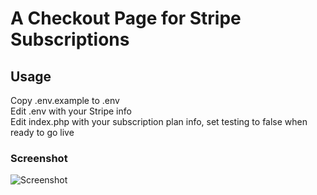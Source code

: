 # A Checkout Page for Stripe Subscriptions  
  
## Usage  
Copy .env.example to .env  
Edit .env with your Stripe info  
Edit index.php with your subscription plan info, set testing to false when ready to go live  
  
### Screenshot  
![Screenshot](http://it-all.com/stripe-subscriptions/scrnsht.png)  